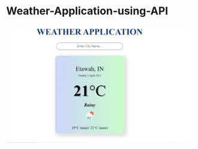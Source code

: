 # Weather-Application-using-API


<img src="https://github.com/khushi-purwar/Weather-Application-using-API/blob/master/ss.png" width="500">
